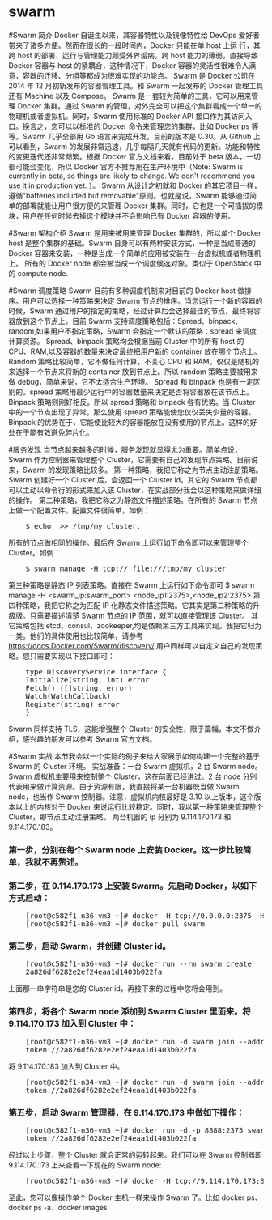 # swarm

#Swarm 简介
Docker 自诞生以来，其容器特性以及镜像特性给 DevOps 爱好者带来了诸多方便。然而在很长的一段时间内，Docker 只能在单 host 上运 行，其跨 host 的部署、运行与管理能力颇受外界诟病。跨 host 能力的薄弱，直接导致 Docker 容器与 host 的紧耦合，这种情况下，Docker 容器的灵活性很难令人满意，容器的迁移、分组等都成为很难实现的功能点。
Swarm 是 Docker 公司在 2014 年 12 月初新发布的容器管理工具。和 Swarm 一起发布的 Docker 管理工具还有 Machine 以及 Compose。
Swarm 是一套较为简单的工具，它可以用来管理 Docker 集群。通过 Swarm 的管理，对外完全可以把这个集群看成一个单一的物理机或者虚拟机。同时，Swarm 使用标准的 Docker API 接口作为其访问入口。换言之，您可以以标准的 Docker 命令来管理您的集群，比如 Docker ps 等等。Swarm 几乎全部用 Go 语言来完成开发，目前的版本是 0.30。从 Github 上可以看到，Swarm 的发展非常迅速，几乎每隔几天就有代码的更新。功能和特性的变更迭代还非常频繁。根据 Docker 官方文档来看，目前处于 beta 版本，一切都可能会变化，所以 Docker 官方不推荐用在生产环境中（Note: Swarm is currently in beta, so things are likely to change. We don't recommend you use it in production yet. ）。
Swarm 从设计之初就和 Docker 的其它项目一样，遵循"batteries included but removable"原则。也就是说，Swarm 能够通过简单的部署就能让用户很方便的来管理 Docker 集群。同时，它也是一个可插拔的模块，用户在任何时候去掉这个模块并不会影响已有 Docker 容器的使用。

#Swarm 架构介绍
Swarm 是用来被用来管理 Docker 集群的，所以单个 Docker host 是整个集群的基础。Swarm 自身可以有两种安装方式，一种是当成普通的 Docker 容器来安装，一种是当成一个简单的应用被安装在一台虚拟机或者物理机上。
所有的 Docker node 都会被当成一个调度候选对象。类似于 OpenStack 中的 compute node.

#Swarm 调度策略
Swarm 目前有多种调度机制来对目前的 Docker host 做排序。用户可以选择一种策略来决定 Swarm 节点的排序。当您运行一个新的容器的时候，Swarm 通过用户的指定的策略，经过计算后会选择最佳的节点，最终将容器放到这个节点上。目前 Swarm 支持调度策略包括：Spread、binpack、random,如果用户不指定策略，Swarm 会指定一个默认的策略：spread 来调度计算资源。
Spread、binpack 策略均会根据当前 Cluster 中的所有 host 的 CPU、RAM,以及容器的数量来决定最终把用户新的 container 放在哪个节点上。Random 策略比较简单，它不做任何计算，不关心 CPU 和 RAM。仅仅是随机的来选择一个节点来将新的 container 放到节点上。所以 random 策略主要被用来做 debug，简单来说，它不太适合生产环境。
Spread 和 binpack 也是有一定区别的。spread 策略用最少运行中的容器数量来决定是否将容器放在该节点上。Binpack 策略则刚好相反。所以 spread 策略和 binpack 各有优势。当 Cluster 中的一个节点出现了异常，那么使用 spread 策略能使您仅仅丢失少量的容器。Binpack 的优势在于，它能使比较大的容器能放在没有使用的节点上。这样的好处在于能有效避免碎片化。

#服务发现
当节点越来越多的时候，服务发现就显得尤为重要。简单点说，Swarm 作为控制器来管理整个 Cluster，它需要有自己的发现节点策略。目前说来，Swarm 的发现策略比较多。
第一种策略，我把它称之为节点主动注册策略。Swarm 创建好一个 Cluster 后，会返回一个 Cluster id，其它的 Swarm 节点都可以主动以命令行的形式来加入该 Cluster，在实战部分我会以这种策略来做详细的操作。
第二种策略，我把它称之为静态文件描述策略。在所有的 Swarm 节点上做一个配置文件。配置文件很简单，如例：
<pre>
	$ echo <node_ip1:2375> >> /tmp/my_cluster.
</pre>
所有的节点做相同的操作。最后在 Swarm 上运行如下命令即可以来管理整个 Cluster。如例：
<pre>
	$ swarm manage -H tcp://<swarm_ip:swarm_port> file:///tmp/my_cluster
</pre>
第三种策略是静态 IP 列表策略。直接在 Swarm 上运行如下命令即可
$ swarm manage -H <swarm_ip:swarm_port> <node_ip1:2375>,<node_ip2:2375>
第四种策略，我把它称之为匹配 IP 化静态文件描述策略。它其实是第二种策略的升级版。只需要描述清楚 Swarm 节点的 IP 范围，就可以直接管理该 Cluster。 其它策略包括 etcd、consul、zookeeper,均是依赖第三方工具来实现。我把它归为一类。他们的具体使用也比较简单，请参考 https://docs.Docker.com/Swarm/discovery/
用户同样可以自定义自己的发现策略。您只需要实现以下接口即可：
<pre>
	type DiscoveryService interface {
	Initialize(string, int) error
	Fetch() ([]string, error)
	Watch(WatchCallback)
	Register(string) error
	}
</pre>
Swarm 同样支持 TLS，这能增强整个 Cluster 的安全性，限于篇幅，本文不做介绍，感兴趣的朋友可以参考 Swarm 官方文档。

#Swarm 实战
本节我会以一个实际的例子来给大家展示如何构建一个完整的基于 Swarm 的 Cluster 环境。
实战准备：一台 Swarm 虚拟机，2 台 Swarm node。Swarm 虚拟机主要用来控制整个 Cluster，这在前面已经讲过。2 台 node 分别代表用来做计算资源。由于资源有限，我直接将某一台机器既当做 Swarm node，也当作 Swarm 控制器。注意，虚拟机内核最好是 3.10 以上版本，这个版本以上的内核对于 Docker 来说运行比较稳定。同时，我以第一种策略来管理整个 Cluster，即节点主动注册策略。
两台机器的 ip 分别为 9.114.170.173 和 9.114.170.183。
### 第一步，分别在每个 Swarm node 上安装 Docker。这一步比较简单，我就不再赘述。
### 第二步，在 9.114.170.173 上安装 Swarm。先启动 Docker，以如下方式启动：
<pre>
	[root@c582f1-n36-vm3 ~]# docker -H tcp://0.0.0.0:2375 -H unix:///var/run/docker.sock -d&
	[root@c582f1-n36-vm3 ~]# docker pull swarm
</pre>
### 第三步，启动 Swarm，并创建 Cluster id。
<pre>
	[root@c582f1-n36-vm3 ~]# docker run --rm swarm create
	2a826df6282e2ef24eaa1d1403b022fa
</pre>
上面那一串字符串是您的 Cluster id，再接下来的过程中您将会用到。
### 第四步，将各个 Swarm node 添加到 Swarm Cluster 里面来。将 9.114.170.173 加入到 Cluster 中：
<pre>
	[root@c582f1-n36-vm3 ~]# docker run -d swarm join --addr=9.114.170.173:2375 
	token://2a826df6282e2ef24eaa1d1403b022fa
</pre>
将 9.114.170.183 加入到 Cluster 中。
<pre>
	[root@c582f1-n34-vm3 ~]# docker run -d swarm join --addr=9.114.170.183:2375 
	token://2a826df6282e2ef24eaa1d1403b022fa
</pre>
### 第五步，启动 Swarm 管理器，在 9.114.170.173 中做如下操作：
<pre>
	[root@c582f1-n36-vm3 ~]# docker run -d -p 8888:2375 swarm manage 
	token://2a826df6282e2ef24eaa1d1403b022fa
</pre>
经过以上步骤，整个 Cluster 就会正常的运转起来。我们可以在 Swarm 控制器即 9.114.170.173 上来查看一下现在的 Swarm node:
<pre>
	[root@c582f1-n36-vm3 ~]# docker -H tcp://9.114.170.173:8888 info
</pre>
至此，您可以像操作单个 Docker 主机一样来操作 Swarm 了。比如 docker ps、docker ps -a、docker images
